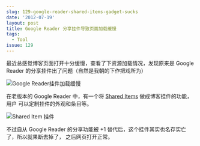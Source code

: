 ```yaml
---
slug: 129-google-reader-shared-items-gadget-sucks
date: '2012-07-19'
layout: post
title: Google Reader 分享挂件导致页面加载缓慢
tags:
  - Tool
issue: 129
---
```


最近总感觉博客页面打开十分缓慢，查看了下资源加载情况，发现原来是 Google Reader 
的分享挂件出了问题（自然是我朝的下作把戏所为）

![Google Reader挂件加载缓慢](https://github.com/greatghoul/greatghoul.github.io/assets/208966/e96d4b06-7838-4041-929f-357b0b41b95d)

在老版本的 Google Reader 中，有一个将 [Shared Items][1] 做成博客挂件的功能，用户
可以定制挂件的外观和条目等。

![Shared Item 挂件](https://github.com/greatghoul/greatghoul.github.io/assets/208966/fe63c8f7-ba85-422a-a65e-ecbd2d035b89)

不过自从 Google Reader 的分享功能被 +1 替代后，这个挂件其实也名存实亡了，所以就果断去掉了，
之后网页打开正常。

[1]: http://www.google.com/reader/view/user/-/state/com.google/broadcast?at=p6bDG07Ieu1mEZJXH8lcTw#stream/user%2F02903067618435232703%2Fstate%2Fcom.google%2Fbroadcast
